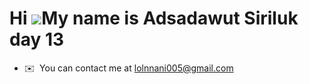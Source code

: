 Hi ![](https://user-images.githubusercontent.com/18350557/176309783-0785949b-9127-417c-8b55-ab5a4333674e.gif)My name is Adsadawut Siriluk day 13
=========================================================================================================================================

* ✉️  You can contact me at [lolnnani005@gmail.com](mailto:lolnnani005@gmail.com)
